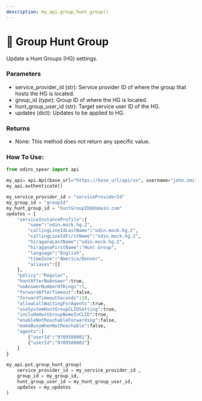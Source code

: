 ```yaml
---
description: my_api.group_hunt_group()
---
```


# 🍏 Group Hunt Group

Update a Hunt Groups (HG) settings.

### Parameters&#x20;

* service\_provider\_id (str): Service provider ID of where the group that hosts the HG is located.
* group\_id (_type_): Group ID of where the HG is located.&#x20;
* hunt\_group\_user\_id (str): Target service user ID of the HG.&#x20;
* updates (dict): Updates to be applied to HG.

### Returns

* None: This method does not return any specific value.

### How To Use:

```python
from odins_spear import api

my_api= api.Api(base_url="https://base_url/api/vx", username="john.smith", password="ODIN_INSTANCE_1")
my_api.authenticate()

my_service_provider_id = "serviceProviderId"
my_group_id = "groupId"
my_hunt_group_id = "huntGroupID@domain.com"
updates = {
	"serviceInstanceProfile":{
		"name":"odin.mock.hg.2",
		"callingLineIdLastName":"odin.mock.hg.2",
		"callingLineIdFirstName":"odin.mock.hg.2",
		"hiraganaLastName":"odin.mock.hg.2",
		"hiraganaFirstName":"Hunt Group",
		"language":"English",
		"timeZone":"America/Denver",
		"aliases":[]
	},
	"policy":"Regular",
	"huntAfterNoAnswer":true,
	"noAnswerNumberOfRings":5,
	"forwardAfterTimeout":false,
	"forwardTimeoutSeconds":10,
	"allowCallWaitingForAgents":true,
	"useSystemHuntGroupCLIDSetting":true,
	"includeHuntGroupNameInCLID":true,
	"enableNotReachableForwarding":false,
	"makeBusyWhenNotReachable":false,
	"agents":[
		{"userId":"9709580001"},
		{"userId":"9709580002"}
	]
}

my_api.put.group_hunt_group(
    service_provider_id = my_service_provider_id ,
    group_id = my_group_id,
    hunt_group_user_id = my_hunt_group_user_id,
    updates = my_updates
)
```
